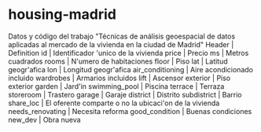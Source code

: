 # housing-madrid
Datos y código del trabajo "Técnicas de análisis geoespacial de datos aplicadas al mercado de la vivienda en la ciudad de Madrid"
Header | Definition
	id | Identificador \'unico de la vivienda
	price | Precio
	ms | Metros cuadrados
	rooms | N\'umero de habitaciones
	floor | Piso
	lat | Latitud geogr\'afica
	lon | Longitud geogr\'afica
	air\_conditioning | Aire acondicionado incluido
	wardrobes | Armarios incluidos
	lift | Ascensor
	exterior | Piso exterior
	garden | Jard\'in
	swimming\_pool | Piscina
	terrace  | Terraza
	storeroom | Trastero
	garage | Garaje
	district | Distrito
	subdistrict | Barrio
	share\_loc | El oferente comparte o no la ubicaci\'on de la  vivienda
    needs\_renovating | Necesita reforma
	good\_condition | Buenas condiciones
	new\_dev | Obra nueva
